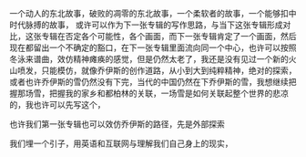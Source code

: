 一个动人的东北故事，破败的凋零的东北故事，一个柔软者的故事，一个能够扣中时代脉搏的故事，
或许可以作为下一张专辑的写作思路，与当下这张专辑形成对比，这张专辑在否定各个可能性，各个画面，而下一张专辑肯定了一个画面，然后现在都留出一个不确定的豁口，在下一张专辑里面流向同一个中心，也许可以按照冬泳来谱曲，效仿精神瘫痪的感觉，但是仍然太老了，我还是没有见过一个新的火山喷发，只能模仿，就像乔伊斯的创作道路，从小到大到纯粹精神，绝对的探索，或者也许乔伊斯的雪仍然没有下完，当代的中国仍然在下乔伊斯的雪，我想继续把握那场雪，把握我的家乡和都柏林的关联，一场雪是如何关联起整个世界的悲凉的，我也许可以先写这个，

也许我们第一张专辑也可以效仿乔伊斯的路径，先是外部探索

我们埋一个引子，用英语和互联网与理解我们自己身上的现实，